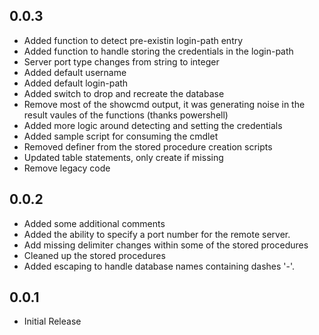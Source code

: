 0.0.3
-----
- Added function to detect pre-existin login-path entry
- Added function to handle storing the credentials in the login-path
- Server port type changes from string to integer
- Added default username
- Added default login-path
- Added switch to drop and recreate the database
- Remove most of the showcmd output, it was generating noise in the result vaules of the functions (thanks powershell)
- Added more logic around detecting and setting the credentials
- Added sample script for consuming the cmdlet
- Removed definer from the stored procedure creation scripts
- Updated table statements, only create if missing
- Remove legacy code

0.0.2
-----
- Added some additional comments
- Added the ability to specify a port number for the remote server.
- Add missing delimiter changes within some of the stored procedures
- Cleaned up the stored procedures
- Added escaping to handle database names containing dashes '-'.

0.0.1
-----
- Initial Release